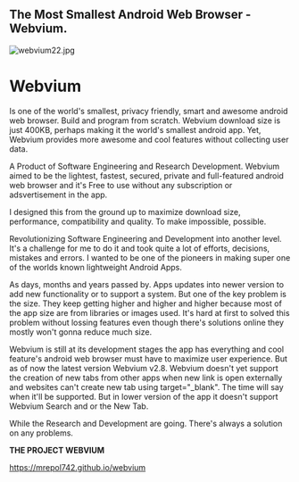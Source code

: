 ## The Most Smallest Android Web Browser - Webvium.


![webvium22.jpg](https://cdn.hashnode.com/res/hashnode/image/upload/v1648304366717/EnGRssObg.jpg)

# **Webvium**

Is one of the world's smallest, privacy friendly, smart and awesome android web browser. Build and program from scratch. Webvium download size is just 400KB, perhaps making it the world's smallest android app. Yet, Webvium provides more awesome and cool features without collecting user data.

A Product of Software Engineering and Research Development. Webvium aimed to be the lightest, fastest, secured, private and full-featured android web browser and it's Free to use without any subscription or adsvertisement in the app.

I designed this from the ground up to maximize download size, performance, compatibility and quality. To make impossible, possible.

Revolutionizing Software Engineering and Development into another level. It's a challenge for me to do it and took quite a lot of efforts, decisions, mistakes and errors. I wanted to be one of the pioneers in making super one of the worlds known lightweight Android Apps.

As days, months and years passed by. Apps updates into newer version to add new functionality or to support a system. But one of the key problem is the size. They keep getting higher and higher and higher because most of the app size are from libraries or images used. It's hard at first to solved this problem without lossing features even though there's solutions online they mostly won't gonna reduce much size.

Webvium is still at its development stages the app has everything and cool feature's android web browser must have to maximize user experience. But as of now the latest version Webvium v2.8. Webvium doesn't yet support the creation of new tabs from other apps when new link is open externally and websites can't create new tab using target="_blank". The time will say when it'll be supported. But in lower version of the app it doesn't support Webvium Search and or the New Tab.

While the Research and Development are going. There's always a solution on any problems.

**THE PROJECT WEBVIUM**

https://mrepol742.github.io/webvium